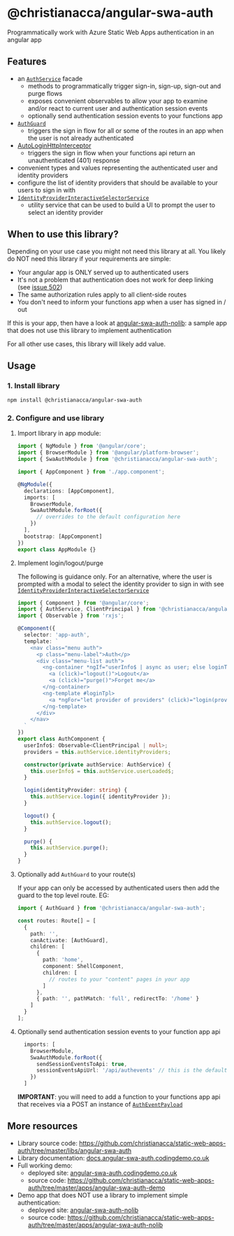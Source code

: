 # @christianacca/angular-swa-auth

Programmatically work with Azure Static Web Apps authentication in an angular app

## Features

- an [`AuthService`](https://docs.angular-swa-auth.codingdemo.co.uk/injectables/AuthService.html) facade
  - methods to programmatically trigger sign-in, sign-up, sign-out and purge flows
  - exposes convenient observables to allow your app to examine and/or react to current user and authentication session events
  - optionally send authentication session events to your functions app
- [`AuthGuard`](https://docs.angular-swa-auth.codingdemo.co.uk/guards/AuthGuard.html)
  - triggers the sign in flow for all or some of the routes in an app when the user is not already authenticated
- [AutoLoginHttpInterceptor](https://docs.angular-swa-auth.codingdemo.co.uk/interceptors/AutoLoginHttpInterceptor.html)
  - triggers the sign in flow when your functions api return an unauthenticated (401) response
- convenient types and values representing the authenticated user and identity providers
- configure the list of identity providers that should be available to your users to sign in with
- [`IdentityProviderInteractiveSelectorService`](https://docs.angular-swa-auth.codingdemo.co.uk/injectables/IdentityProviderInteractiveSelectorService.html)
  - utility service that can be used to build a UI to prompt the user to select an identity provider
  
## When to use this library?

Depending on your use case you might not need this library at all. You likely do NOT need this library if your requirements are simple:
* Your angular app is ONLY served up to authenticated users
* It's not a problem that authentication does not work for deep linking (see [issue 502](https://github.com/Azure/static-web-apps/issues/502))
* The same authorization rules apply to all client-side routes
* You don't need to inform your functions app when a user has signed in / out

If this is your app, then have a look at [angular-swa-auth-nolib](https://angular-swa-auth-nolib.codingdemo.co.uk): 
a sample app that does not use this library to implement authentication

For all other use cases, this library will likely add value.

## Usage

### 1. Install library

   ```bash
   npm install @christianacca/angular-swa-auth
   ```

### 2. Configure and use library

1. Import library in app module:

   ```ts
   import { NgModule } from '@angular/core';
   import { BrowserModule } from '@angular/platform-browser';
   import { SwaAuthModule } from '@christianacca/angular-swa-auth';
   
   import { AppComponent } from './app.component';
   
   @NgModule({
     declarations: [AppComponent],
     imports: [
       BrowserModule,
       SwaAuthModule.forRoot({
         // overrides to the default configuration here
       })
     ],
     bootstrap: [AppComponent]
   })
   export class AppModule {}
   ```

2. Implement login/logout/purge

   The following is guidance only. For an alternative, where the user is prompted with a modal
   to select the identity provider to sign in with see [`IdentityProviderInteractiveSelectorService`](https://docs.angular-swa-auth.codingdemo.co.uk/injectables/IdentityProviderInteractiveSelectorService.html)

   ```ts
   import { Component } from '@angular/core';
   import { AuthService, ClientPrincipal } from '@christianacca/angular-swa-auth';
   import { Observable } from 'rxjs';
   
   @Component({
     selector: 'app-auth',
     template: `
       <nav class="menu auth">
         <p class="menu-label">Auth</p>
         <div class="menu-list auth">
           <ng-container *ngIf="userInfo$ | async as user; else loginTpl">
             <a (click)="logout()">Logout</a>
             <a (click)="purge()">Forget me</a>
           </ng-container>
           <ng-template #loginTpl>
             <a *ngFor="let provider of providers" (click)="login(provider.id)">{{ provider.name }}</a>
           </ng-template>
         </div>
       </nav>
     `
   })
   export class AuthComponent {
     userInfo$: Observable<ClientPrincipal | null>;
     providers = this.authService.identityProviders;

     constructor(private authService: AuthService) {
       this.userInfo$ = this.authService.userLoaded$;
     }

     login(identityProvider: string) {
       this.authService.login({ identityProvider });
     }

     logout() {
       this.authService.logout();
     }

     purge() {
       this.authService.purge();
     }
   }
   ```

3. Optionally add `AuthGuard` to your route(s)

   If your app can only be accessed by authenticated users then add the guard to the top level route. EG:

   ```ts
   import { AuthGuard } from '@christianacca/angular-swa-auth';
   
   const routes: Route[] = [
     {
       path: '',
       canActivate: [AuthGuard],
       children: [
         {
           path: 'home',
           component: ShellComponent,
           children: [
             // routes to your "content" pages in your app
           ]
         },
         { path: '', pathMatch: 'full', redirectTo: '/home' }
       ]
     }
   ];
   ```
   
4. Optionally send authentication session events to your function app api

   ```ts
     imports: [
       BrowserModule,
       SwaAuthModule.forRoot({
         sendSessionEventsToApi: true,
         sessionEventsApiUrl: '/api/authevents' // this is the default if not supplied
       })
     ]
   ```

   **IMPORTANT**: you will need to add a function to your functions app api that receives via a POST an instance of [`AuthEventPayload`](https://docs.angular-swa-auth.codingdemo.co.uk/interfaces/AuthEventPayload.html)

## More resources

- Library source code: <https://github.com/christianacca/static-web-apps-auth/tree/master/libs/angular-swa-auth>
- Library documentation: [docs.angular-swa-auth.codingdemo.co.uk](https://docs.angular-swa-auth.codingdemo.co.uk)
- Full working demo:  
  - deployed site: [angular-swa-auth.codingdemo.co.uk](https://angular-swa-auth.codingdemo.co.uk)
  - source code: <https://github.com/christianacca/static-web-apps-auth/tree/master/apps/angular-swa-auth-demo>
- Demo app that does NOT use a library to implement simple authentication: 
  - deployed site: [angular-swa-auth-nolib](https://angular-swa-auth-nolib.codingdemo.co.uk)
  - source code: <https://github.com/christianacca/static-web-apps-auth/tree/master/apps/angular-swa-auth-nolib>
  
